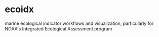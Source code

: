 # ecoidx
marine ecological indicator workflows and visualization, particularly for NOAA's Integrated Ecological Assessment program
